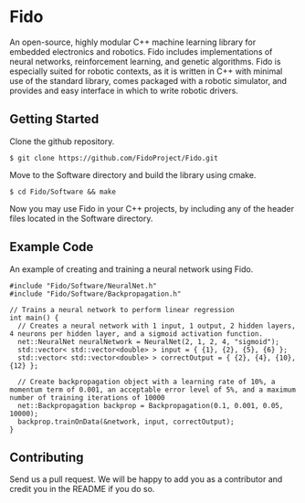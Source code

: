 # Fido

An open-source, highly modular C++ machine learning library for embedded electronics and robotics. Fido includes implementations of neural networks, reinforcement learning, and genetic algorithms. Fido is especially suited for robotic contexts, as it is written in C++ with minimal use of the standard library, comes packaged with a robotic simulator, and provides and easy interface in which to write robotic drivers.

## Getting Started

Clone the github repository.
```
$ git clone https://github.com/FidoProject/Fido.git
```

Move to the Software directory and build the library using cmake.
```
$ cd Fido/Software && make
```

Now you may use Fido in your C++ projects, by including any of the header files located in the Software directory.

## Example Code

An example of creating and training a neural network using Fido.

```
#include "Fido/Software/NeuralNet.h"
#include "Fido/Software/Backpropagation.h"

// Trains a neural network to perform linear regression
int main() {
  // Creates a neural network with 1 input, 1 output, 2 hidden layers, 4 neurons per hidden layer, and a sigmoid activation function.
  net::NeuralNet neuralNetwork = NeuralNet(2, 1, 2, 4, "sigmoid");
  std::vector< std::vector<double> > input = { {1}, {2}, {5}, {6} };
  std::vector< std::vector<double> > correctOutput = { {2}, {4}, {10}, {12} };
  
  // Create backpropagation object with a learning rate of 10%, a momentum term of 0.001, an acceptable error level of 5%, and a maximum number of training iterations of 10000
  net::Backpropagation backprop = Backpropagation(0.1, 0.001, 0.05, 10000);
  backprop.trainOnData(&network, input, correctOutput);
}
```

## Contributing

Send us a pull request. We will be happy to add you as a contributor and credit you in the README if you do so.
